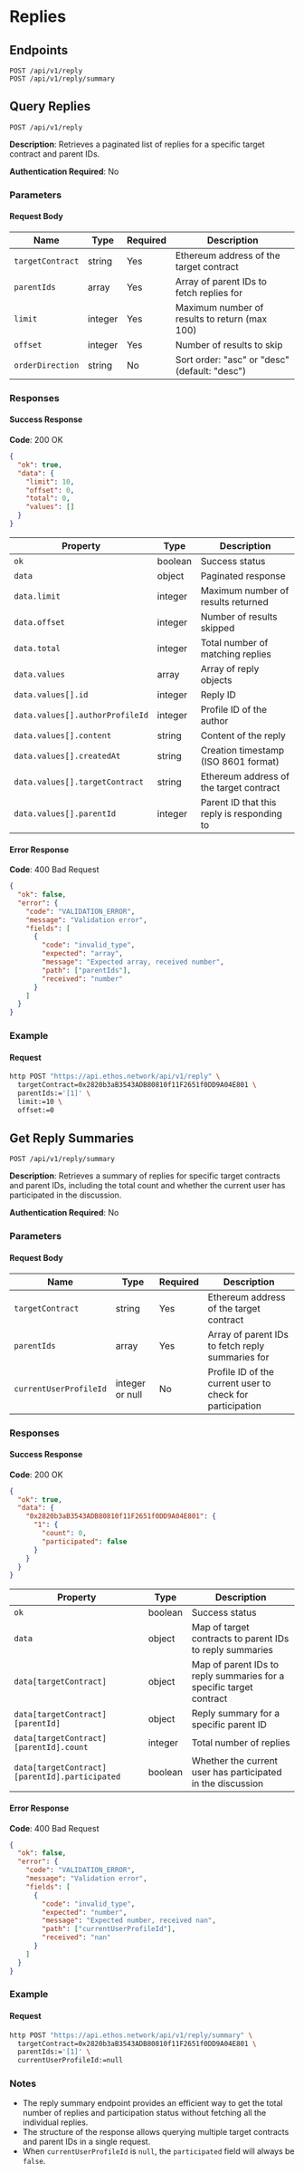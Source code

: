 # Replies

## Endpoints

```
POST /api/v1/reply
POST /api/v1/reply/summary
```

## Query Replies

```
POST /api/v1/reply
```

**Description**: Retrieves a paginated list of replies for a specific target contract and parent IDs.

**Authentication Required**: No

### Parameters

#### Request Body

| Name | Type | Required | Description |
|------|------|----------|-------------|
| `targetContract` | string | Yes | Ethereum address of the target contract |
| `parentIds` | array | Yes | Array of parent IDs to fetch replies for |
| `limit` | integer | Yes | Maximum number of results to return (max 100) |
| `offset` | integer | Yes | Number of results to skip |
| `orderDirection` | string | No | Sort order: "asc" or "desc" (default: "desc") |

### Responses

#### Success Response

**Code**: 200 OK

```json
{
  "ok": true,
  "data": {
    "limit": 10,
    "offset": 0,
    "total": 0,
    "values": []
  }
}
```

| Property | Type | Description |
|----------|------|-------------|
| `ok` | boolean | Success status |
| `data` | object | Paginated response |
| `data.limit` | integer | Maximum number of results returned |
| `data.offset` | integer | Number of results skipped |
| `data.total` | integer | Total number of matching replies |
| `data.values` | array | Array of reply objects |
| `data.values[].id` | integer | Reply ID |
| `data.values[].authorProfileId` | integer | Profile ID of the author |
| `data.values[].content` | string | Content of the reply |
| `data.values[].createdAt` | string | Creation timestamp (ISO 8601 format) |
| `data.values[].targetContract` | string | Ethereum address of the target contract |
| `data.values[].parentId` | integer | Parent ID that this reply is responding to |

#### Error Response

**Code**: 400 Bad Request

```json
{
  "ok": false,
  "error": {
    "code": "VALIDATION_ERROR",
    "message": "Validation error",
    "fields": [
      {
        "code": "invalid_type",
        "expected": "array",
        "message": "Expected array, received number",
        "path": ["parentIds"],
        "received": "number"
      }
    ]
  }
}
```

### Example

#### Request

```bash
http POST "https://api.ethos.network/api/v1/reply" \
  targetContract=0x2820b3aB3543ADB80810f11F2651f0DD9A04E801 \
  parentIds:='[1]' \
  limit:=10 \
  offset:=0
```

## Get Reply Summaries

```
POST /api/v1/reply/summary
```

**Description**: Retrieves a summary of replies for specific target contracts and parent IDs, including the total count and whether the current user has participated in the discussion.

**Authentication Required**: No

### Parameters

#### Request Body

| Name | Type | Required | Description |
|------|------|----------|-------------|
| `targetContract` | string | Yes | Ethereum address of the target contract |
| `parentIds` | array | Yes | Array of parent IDs to fetch reply summaries for |
| `currentUserProfileId` | integer or null | No | Profile ID of the current user to check for participation |

### Responses

#### Success Response

**Code**: 200 OK

```json
{
  "ok": true,
  "data": {
    "0x2820b3aB3543ADB80810f11F2651f0DD9A04E801": {
      "1": {
        "count": 0,
        "participated": false
      }
    }
  }
}
```

| Property | Type | Description |
|----------|------|-------------|
| `ok` | boolean | Success status |
| `data` | object | Map of target contracts to parent IDs to reply summaries |
| `data[targetContract]` | object | Map of parent IDs to reply summaries for a specific target contract |
| `data[targetContract][parentId]` | object | Reply summary for a specific parent ID |
| `data[targetContract][parentId].count` | integer | Total number of replies |
| `data[targetContract][parentId].participated` | boolean | Whether the current user has participated in the discussion |

#### Error Response

**Code**: 400 Bad Request

```json
{
  "ok": false,
  "error": {
    "code": "VALIDATION_ERROR",
    "message": "Validation error",
    "fields": [
      {
        "code": "invalid_type",
        "expected": "number",
        "message": "Expected number, received nan",
        "path": ["currentUserProfileId"],
        "received": "nan"
      }
    ]
  }
}
```

### Example

#### Request

```bash
http POST "https://api.ethos.network/api/v1/reply/summary" \
  targetContract=0x2820b3aB3543ADB80810f11F2651f0DD9A04E801 \
  parentIds:='[1]' \
  currentUserProfileId:=null
```

### Notes

- The reply summary endpoint provides an efficient way to get the total number of replies and participation status without fetching all the individual replies.
- The structure of the response allows querying multiple target contracts and parent IDs in a single request.
- When `currentUserProfileId` is `null`, the `participated` field will always be `false`.
